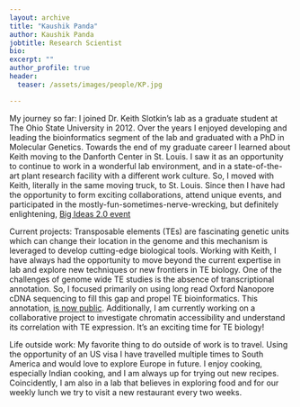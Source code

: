 ```yaml
---
layout: archive
title: "Kaushik Panda"
author: Kaushik Panda
jobtitle: Research Scientist
bio:
excerpt: ""
author_profile: true
header:
  teaser: /assets/images/people/KP.jpg

---
```

My journey so far:
I joined Dr. Keith Slotkin’s lab as a graduate student at The Ohio State University in 2012. Over the years I enjoyed developing and leading the bioinformatics segment of the lab and graduated with a PhD in Molecular Genetics. Towards the end of my graduate career I learned about Keith moving to the Danforth Center in St. Louis. I saw it as an opportunity to continue to work in a wonderful lab environment, and in a state-of-the-art plant research facility with a different work culture. So, I moved with Keith, literally in the same moving truck, to St. Louis. Since then I have had the opportunity to form exciting collaborations, attend unique events, and participated in the mostly-fun-sometimes-nerve-wrecking, but definitely enlightening, [Big Ideas 2.0 event](https://www.danforthcenter.org/news/a-big-idea-with-a-bigger-impact/)
 
Current projects:
Transposable elements (TEs) are fascinating genetic units which can change their location in the genome and this mechanism is leveraged to develop cutting-edge biological tools. Working with Keith, I have always had the opportunity to move beyond the current expertise in lab and explore new techniques or new frontiers in TE biology. One of the challenges of genome wide TE studies is the absence of transcriptional annotation. So, I focused primarily on using long read Oxford Nanopore cDNA sequencing to fill this gap and propel TE bioinformatics. This annotation, [is now public](https://github.com/KaushikPanda1/AthalianaTETranscripts). Additionally, I am currently working on a collaborative project to investigate chromatin accessibility and understand its correlation with TE expression. It’s an exciting time for TE biology!
 
Life outside work:
My favorite thing to do outside of work is to travel. Using the opportunity of an US visa I have travelled multiple times to South America and would love to explore Europe in future. I enjoy cooking, especially Indian cooking, and I am always up for trying out new recipes. Coincidently, I am also in a lab that believes in exploring food and for our weekly lunch we try to visit a new restaurant every two weeks.
